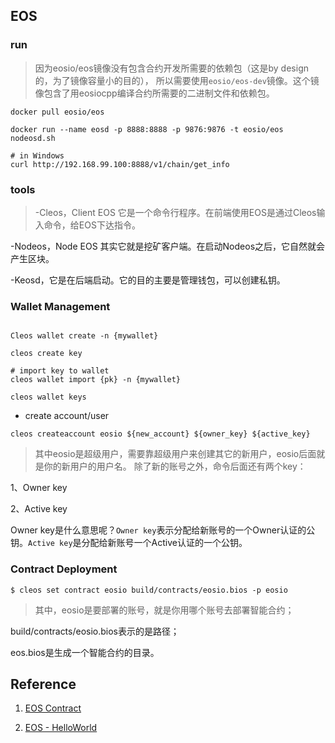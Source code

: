 
## EOS

### run
> 因为eosio/eos镜像没有包含合约开发所需要的依赖包（这是by design的，为了镜像容量小的目的），
所以需要使用`eosio/eos-dev`镜像。这个镜像包含了用eosiocpp编译合约所需要的二进制文件和依赖包。

```
docker pull eosio/eos

docker run --name eosd -p 8888:8888 -p 9876:9876 -t eosio/eos nodeosd.sh

# in Windows
curl http://192.168.99.100:8888/v1/chain/get_info

```

### tools 

>-Cleos，Client EOS 它是一个命令行程序。在前端使用EOS是通过Cleos输入命令，给EOS下达指令。

-Nodeos，Node EOS 其实它就是挖矿客户端。在启动Nodeos之后，它自然就会产生区块。

-Keosd，它是在后端启动。它的目的主要是管理钱包，可以创建私钥。

### Wallet Management

```

Cleos wallet create -n {mywallet}

cleos create key

# import key to wallet
cleos wallet import {pk} -n {mywallet}

cleos wallet keys
```

* create account/user
```
cleos createaccount eosio ${new_account} ${owner_key} ${active_key}
```

> 其中eosio是超级用户，需要靠超级用户来创建其它的新用户，eosio后面就是你的新用户的用户名。
除了新的账号之外，命令后面还有两个key：

1、Owner key

2、Active key

Owner key是什么意思呢？`Owner key`表示分配给新账号的一个Owner认证的公钥。`Active key`是分配给新账号一个Active认证的一个公钥。

### Contract Deployment
```
$ cleos set contract eosio build/contracts/eosio.bios -p eosio
```
> 其中，eosio是要部署的账号，就是你用哪个账号去部署智能合约；

build/contracts/eosio.bios表示的是路径；

eos.bios是生成一个智能合约的目录。


## Reference
1. [EOS Contract](http://chainkr.pro/jishu/841.html)

2. [EOS - HelloWorld](https://blog.csdn.net/itleaks/article/details/80461917)